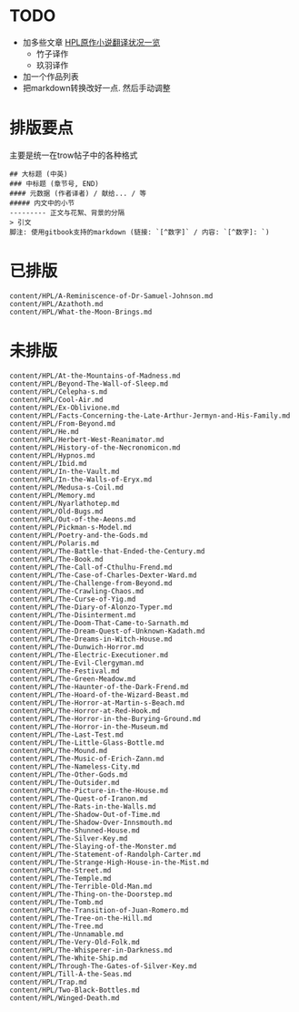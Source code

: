 # TODO

- 加多些文章 [HPL原作小说翻译状况一览](http://trow.cc/board/index.php?showtopic=22015)
    - 竹子译作
    - 玖羽译作
- 加一个作品列表
- 把markdown转换改好一点. 然后手动调整

# 排版要点

主要是统一在trow帖子中的各种格式

    ## 大标题 (中英)
    ### 中标题 (章节号, END)
    #### 元数据 (作者译者) / 献给... / 等
    ##### 内文中的小节
    --------- 正文与花絮、背景的分隔
    > 引文
    脚注: 使用gitbook支持的markdown (链接: `[^数字]` / 内容: `[^数字]: `)

# 已排版

    content/HPL/A-Reminiscence-of-Dr-Samuel-Johnson.md
    content/HPL/Azathoth.md
    content/HPL/What-the-Moon-Brings.md

# 未排版

    content/HPL/At-the-Mountains-of-Madness.md
    content/HPL/Beyond-The-Wall-of-Sleep.md
    content/HPL/Celepha-s.md
    content/HPL/Cool-Air.md
    content/HPL/Ex-Oblivione.md
    content/HPL/Facts-Concerning-the-Late-Arthur-Jermyn-and-His-Family.md
    content/HPL/From-Beyond.md
    content/HPL/He.md
    content/HPL/Herbert-West-Reanimator.md
    content/HPL/History-of-the-Necronomicon.md
    content/HPL/Hypnos.md
    content/HPL/Ibid.md
    content/HPL/In-the-Vault.md
    content/HPL/In-the-Walls-of-Eryx.md
    content/HPL/Medusa-s-Coil.md
    content/HPL/Memory.md
    content/HPL/Nyarlathotep.md
    content/HPL/Old-Bugs.md
    content/HPL/Out-of-the-Aeons.md
    content/HPL/Pickman-s-Model.md
    content/HPL/Poetry-and-the-Gods.md
    content/HPL/Polaris.md
    content/HPL/The-Battle-that-Ended-the-Century.md
    content/HPL/The-Book.md
    content/HPL/The-Call-of-Cthulhu-Frend.md
    content/HPL/The-Case-of-Charles-Dexter-Ward.md
    content/HPL/The-Challenge-from-Beyond.md
    content/HPL/The-Crawling-Chaos.md
    content/HPL/The-Curse-of-Yig.md
    content/HPL/The-Diary-of-Alonzo-Typer.md
    content/HPL/The-Disinterment.md
    content/HPL/The-Doom-That-Came-to-Sarnath.md
    content/HPL/The-Dream-Quest-of-Unknown-Kadath.md
    content/HPL/The-Dreams-in-Witch-House.md
    content/HPL/The-Dunwich-Horror.md
    content/HPL/The-Electric-Executioner.md
    content/HPL/The-Evil-Clergyman.md
    content/HPL/The-Festival.md
    content/HPL/The-Green-Meadow.md
    content/HPL/The-Haunter-of-the-Dark-Frend.md
    content/HPL/The-Hoard-of-the-Wizard-Beast.md
    content/HPL/The-Horror-at-Martin-s-Beach.md
    content/HPL/The-Horror-at-Red-Hook.md
    content/HPL/The-Horror-in-the-Burying-Ground.md
    content/HPL/The-Horror-in-the-Museum.md
    content/HPL/The-Last-Test.md
    content/HPL/The-Little-Glass-Bottle.md
    content/HPL/The-Mound.md
    content/HPL/The-Music-of-Erich-Zann.md
    content/HPL/The-Nameless-City.md
    content/HPL/The-Other-Gods.md
    content/HPL/The-Outsider.md
    content/HPL/The-Picture-in-the-House.md
    content/HPL/The-Quest-of-Iranon.md
    content/HPL/The-Rats-in-the-Walls.md
    content/HPL/The-Shadow-Out-of-Time.md
    content/HPL/The-Shadow-Over-Innsmouth.md
    content/HPL/The-Shunned-House.md
    content/HPL/The-Silver-Key.md
    content/HPL/The-Slaying-of-the-Monster.md
    content/HPL/The-Statement-of-Randolph-Carter.md
    content/HPL/The-Strange-High-House-in-the-Mist.md
    content/HPL/The-Street.md
    content/HPL/The-Temple.md
    content/HPL/The-Terrible-Old-Man.md
    content/HPL/The-Thing-on-the-Doorstep.md
    content/HPL/The-Tomb.md
    content/HPL/The-Transition-of-Juan-Romero.md
    content/HPL/The-Tree-on-the-Hill.md
    content/HPL/The-Tree.md
    content/HPL/The-Unnamable.md
    content/HPL/The-Very-Old-Folk.md
    content/HPL/The-Whisperer-in-Darkness.md
    content/HPL/The-White-Ship.md
    content/HPL/Through-The-Gates-of-Silver-Key.md
    content/HPL/Till-A-the-Seas.md
    content/HPL/Trap.md
    content/HPL/Two-Black-Bottles.md
    content/HPL/Winged-Death.md
